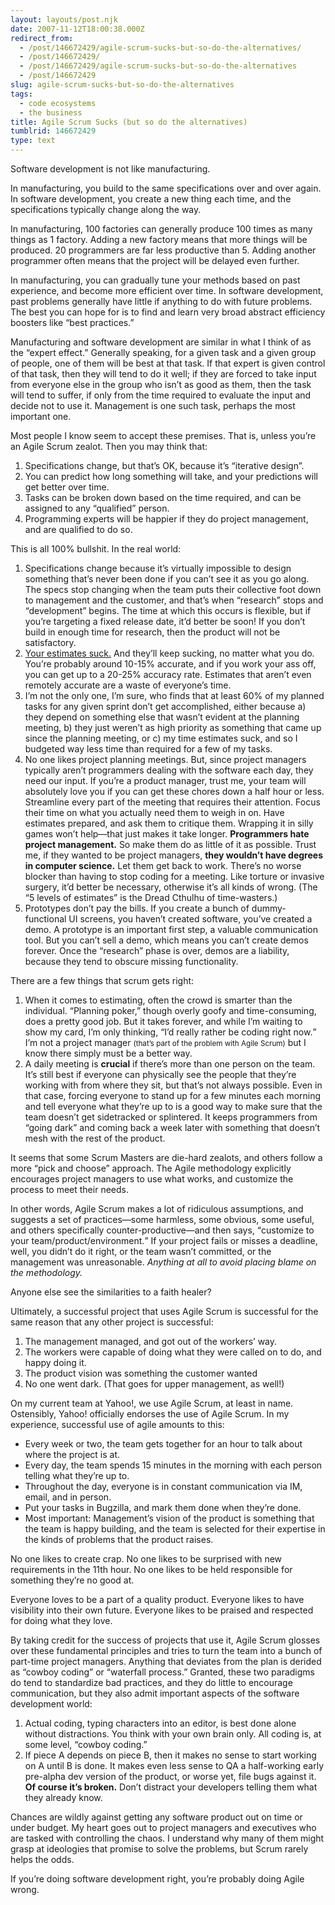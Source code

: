 ```yaml
---
layout: layouts/post.njk
date: 2007-11-12T18:00:38.000Z
redirect_from:
  - /post/146672429/agile-scrum-sucks-but-so-do-the-alternatives/
  - /post/146672429/
  - /post/146672429/agile-scrum-sucks-but-so-do-the-alternatives
  - /post/146672429
slug: agile-scrum-sucks-but-so-do-the-alternatives
tags:
  - code ecosystems
  - the business
title: Agile Scrum Sucks (but so do the alternatives)
tumblrid: 146672429
type: text
---
```

<p>Software development is not like manufacturing.</p>

<p>In manufacturing, you build to the same specifications over and over again.
In software development, you create a new thing each time, and the specifications typically change along the way.</p>

<p>In manufacturing, 100 factories can generally produce 100 times as many things as 1 factory.  Adding a new factory means that more things will be produced.
20 programmers are far less productive than 5.  Adding another programmer often means that the project will be delayed even further.</p>

<p>In manufacturing, you can gradually tune your methods based on past experience, and become more efficient over time.
In software development, past problems generally have little if anything to do with future problems.  The best you can hope for is to find and learn very broad abstract efficiency boosters like &ldquo;best practices.&rdquo;</p>

<p>Manufacturing and software development are similar in what I think of as the &ldquo;expert effect.&rdquo;  Generally speaking, for a given task and a given group of people, one of them will be best at that task.  If that expert is given control of that task, then they will tend to do it well; if they are forced to take input from everyone else in the group who isn&rsquo;t as good as them, then the task will tend to suffer, if only from the time required to evaluate the input and decide not to use it.  Management is one such task, perhaps the most important one.</p>

<p>Most people I know seem to accept these premises.  That is, unless you&rsquo;re an Agile Scrum zealot.  Then you may think that:</p>

<ol><li>Specifications change, but that&rsquo;s OK, because it&rsquo;s &ldquo;iterative design&rdquo;.</li>
    <li>You can predict how long something will take, and your predictions will get better over time.</li>
    <li>Tasks can be broken down based on the time required, and can be assigned to any &ldquo;qualified&rdquo; person.</li>
    <li>Programming experts will be happier if they do project management, and are qualified to do so.</li>
</ol><p>This is all 100% bullshit.  In the real world:</p>

<ol><li>Specifications change because it&rsquo;s virtually impossible to design something that&rsquo;s never been done if you can&rsquo;t see it as you go along.  The specs stop changing when the team puts their collective foot down to management and the customer, and that&rsquo;s when &ldquo;research&rdquo; stops and &ldquo;development&rdquo; begins.  The time at which this occurs is flexible, but if you&rsquo;re targeting a fixed release date, it&rsquo;d better be soon!  If you don&rsquo;t build in enough time for research, then the product will not be satisfactory.</li>
    <li><a href="http://www.codinghorror.com/blog/archives/000981.html">Your estimates suck.</a>  And they&rsquo;ll keep sucking, no matter what you do.  You&rsquo;re probably around 10-15% accurate, and if you work your ass off, you can get up to a 20-25% accuracy rate.  Estimates that aren&rsquo;t even remotely accurate are a waste of everyone&rsquo;s time.</li>
    <li>I&rsquo;m not the only one, I&rsquo;m sure, who finds that at least 60% of my planned tasks for any given sprint don&rsquo;t get accomplished, either because a) they depend on something else that wasn&rsquo;t evident at the planning meeting, b) they just weren&rsquo;t as high priority as something that came up since the planning meeting, or c) my time estimates suck, and so I budgeted way less time than required for a few of my tasks.</li>
    <li>No one likes project planning meetings.  But, since project managers typically aren&rsquo;t programmers dealing with the software each day, they need our input.  If you&rsquo;re a product manager, trust me, your team will absolutely love you if you can get these chores down a half hour or less.  Streamline every part of the meeting that requires their attention.  Focus their time on what you actually need them to weigh in on.  Have estimates prepared, and ask them to critique them.  Wrapping it in silly games won&rsquo;t help&mdash;that just makes it take longer.  <strong>Programmers hate project management.</strong>  So make them do as little of it as possible.  Trust me, if they wanted to be project managers, <strong>they wouldn&rsquo;t have degrees in computer science.</strong>  Let them get back to work.  There&rsquo;s no worse blocker than having to stop coding for a meeting.  Like torture or invasive surgery, it&rsquo;d better be necessary, otherwise it&rsquo;s all kinds of wrong.  (The &ldquo;5 levels of estimates&rdquo; is the Dread Cthulhu of time-wasters.)</li>
    <li>Prototypes don&rsquo;t pay the bills.  If you create a bunch of dummy-functional UI screens, you haven&rsquo;t created software, you&rsquo;ve created a demo.  A prototype is an important first step, a valuable communication tool.  But you can&rsquo;t sell a demo, which means you can&rsquo;t create demos forever.  Once the &ldquo;research&rdquo; phase is over, demos are a liability, because they tend to obscure missing functionality.</li>
</ol><p>There are a few things that scrum gets right:</p>

<ol><li>When it comes to estimating, often the crowd is smarter than the individual.  &ldquo;Planning poker,&rdquo; though overly goofy and time-consuming, does a pretty good job.  But it takes forever, and while I&rsquo;m waiting to show my card, I&rsquo;m only thinking, <q>I&rsquo;d really rather be coding right now.</q>  I&rsquo;m not a project manager <small>(that&rsquo;s part of the problem with Agile Scrum)</small> but I know there simply must be a better way.</li>
    <li>A daily meeting is <strong>crucial</strong> if there&rsquo;s more than one person on the team.  It&rsquo;s still best if everyone can physically see the people that they&rsquo;re working with from where they sit, but that&rsquo;s not always possible.  Even in that case, forcing everyone to stand up for a few minutes each morning and tell everyone what they&rsquo;re up to is a good way to make sure that the team doesn&rsquo;t get sidetracked or splintered.  It keeps programmers from &ldquo;going dark&rdquo; and coming back a week later with something that doesn&rsquo;t mesh with the rest of the product.</li>
</ol><p>It seems that some Scrum Masters are die-hard zealots, and others follow a more &ldquo;pick and choose&rdquo; approach.  The Agile methodology explicitly encourages project managers to use what works, and customize the process to meet their needs.</p>

<p>In other words, Agile Scrum makes a lot of ridiculous assumptions, and suggests a set of practices&mdash;some harmless, some obvious, some useful, and others specifically counter-productive&mdash;and then says, <q>customize to your team/product/environment.</q>  If your project fails or misses a deadline, well, you didn&rsquo;t do it right, or the team wasn&rsquo;t committed, or the management was unreasonable.  <em>Anything at all to avoid placing blame on the methodology.</em></p>

<p>Anyone else see the similarities to a faith healer?</p>

<p>Ultimately, a successful project that uses Agile Scrum is successful for the same reason that any other project is successful:</p>

<ol><li>The management managed, and got out of the workers&rsquo; way.</li>
    <li>The workers were capable of doing what they were called on to do, and happy doing it.</li>
    <li>The product vision was something the customer wanted</li>
    <li>No one went dark.  (That goes for upper management, as well!)</li>
</ol><p>On my current team at Yahoo!, we use Agile Scrum, at least in name.  Ostensibly, Yahoo! officially endorses the use of Agile Scrum.  In my experience, successful use of agile amounts to this:</p>

<ul><li>Every week or two, the team gets together for an hour to talk about where the project is at.</li>
    <li>Every day, the team spends 15 minutes in the morning with each person telling what they&rsquo;re up to.</li>
    <li>Throughout the day, everyone is in constant communication via IM, email, and in person.</li>
    <li>Put your tasks in Bugzilla, and mark them done when they&rsquo;re done.</li>
    <li>Most important: Management&rsquo;s vision of the product is something that the team is happy building, and the team is selected for their expertise in the kinds of problems that the product raises.</li>
</ul><p>No one likes to create crap.  No one likes to be surprised with new requirements in the 11th hour.  No one likes to be held responsible for something they&rsquo;re no good at.</p>

<p>Everyone loves to be a part of a quality product.  Everyone likes to have visibility into their own future.  Everyone likes to be praised and respected for doing what they love.</p>

<p>By taking credit for the success of projects that use it, Agile Scrum glosses over these fundamental principles and tries to turn the team into a bunch of part-time project managers.  Anything that deviates from the plan is derided as &ldquo;cowboy coding&rdquo; or &ldquo;waterfall process.&rdquo;  Granted, these two paradigms do tend to standardize bad practices, and they do little to encourage communication, but they also admit important aspects of the software development world:</p>

<ol><li>Actual coding, typing characters into an editor, is best done alone without distractions.  You think with your own brain only.  All coding is, at some level, &ldquo;cowboy coding.&rdquo;</li>
    <li>If piece A depends on piece B, then it makes no sense to start working on A until B is done.  It makes even less sense to QA a half-working early pre-alpha dev version of the product, or worse yet, file bugs against it.  <strong>Of course it&rsquo;s broken.</strong>  Don&rsquo;t distract your developers telling them what they already know.</li>
</ol><p>Chances are wildly against getting any software product out on time or under budget.  My heart goes out to project managers and executives who are tasked with controlling the chaos.  I understand why many of them might grasp at ideologies that promise to solve the problems, but Scrum rarely helps the odds.</p>

<p>If you&rsquo;re doing software development right, you&rsquo;re probably doing Agile wrong.</p>
